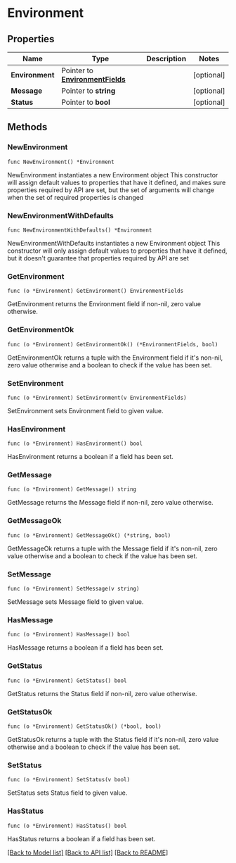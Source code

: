 # Environment

## Properties

Name | Type | Description | Notes
------------ | ------------- | ------------- | -------------
**Environment** | Pointer to [**EnvironmentFields**](EnvironmentFields.md) |  | [optional] 
**Message** | Pointer to **string** |  | [optional] 
**Status** | Pointer to **bool** |  | [optional] 

## Methods

### NewEnvironment

`func NewEnvironment() *Environment`

NewEnvironment instantiates a new Environment object
This constructor will assign default values to properties that have it defined,
and makes sure properties required by API are set, but the set of arguments
will change when the set of required properties is changed

### NewEnvironmentWithDefaults

`func NewEnvironmentWithDefaults() *Environment`

NewEnvironmentWithDefaults instantiates a new Environment object
This constructor will only assign default values to properties that have it defined,
but it doesn't guarantee that properties required by API are set

### GetEnvironment

`func (o *Environment) GetEnvironment() EnvironmentFields`

GetEnvironment returns the Environment field if non-nil, zero value otherwise.

### GetEnvironmentOk

`func (o *Environment) GetEnvironmentOk() (*EnvironmentFields, bool)`

GetEnvironmentOk returns a tuple with the Environment field if it's non-nil, zero value otherwise
and a boolean to check if the value has been set.

### SetEnvironment

`func (o *Environment) SetEnvironment(v EnvironmentFields)`

SetEnvironment sets Environment field to given value.

### HasEnvironment

`func (o *Environment) HasEnvironment() bool`

HasEnvironment returns a boolean if a field has been set.

### GetMessage

`func (o *Environment) GetMessage() string`

GetMessage returns the Message field if non-nil, zero value otherwise.

### GetMessageOk

`func (o *Environment) GetMessageOk() (*string, bool)`

GetMessageOk returns a tuple with the Message field if it's non-nil, zero value otherwise
and a boolean to check if the value has been set.

### SetMessage

`func (o *Environment) SetMessage(v string)`

SetMessage sets Message field to given value.

### HasMessage

`func (o *Environment) HasMessage() bool`

HasMessage returns a boolean if a field has been set.

### GetStatus

`func (o *Environment) GetStatus() bool`

GetStatus returns the Status field if non-nil, zero value otherwise.

### GetStatusOk

`func (o *Environment) GetStatusOk() (*bool, bool)`

GetStatusOk returns a tuple with the Status field if it's non-nil, zero value otherwise
and a boolean to check if the value has been set.

### SetStatus

`func (o *Environment) SetStatus(v bool)`

SetStatus sets Status field to given value.

### HasStatus

`func (o *Environment) HasStatus() bool`

HasStatus returns a boolean if a field has been set.


[[Back to Model list]](../README.md#documentation-for-models) [[Back to API list]](../README.md#documentation-for-api-endpoints) [[Back to README]](../README.md)


